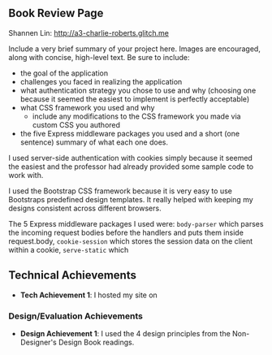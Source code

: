 
## Book Review Page

Shannen Lin: http://a3-charlie-roberts.glitch.me

Include a very brief summary of your project here. Images are encouraged, along with concise, high-level text. Be sure to include:

- the goal of the application
- challenges you faced in realizing the application
- what authentication strategy you chose to use and why (choosing one because it seemed the easiest to implement is perfectly acceptable)
- what CSS framework you used and why
  - include any modifications to the CSS framework you made via custom CSS you authored
- the five Express middleware packages you used and a short (one sentence) summary of what each one does. 

I used server-side authentication with cookies simply because it seemed the easiest and the professor had already provided some sample code to work with.

I used the Bootstrap CSS framework because it is very easy to use Bootstraps predefined design templates. It really helped with keeping my designs consistent across different browsers.


The 5 Express middleware packages I used were: `body-parser` which parses the incoming request bodies before the handlers and puts them inside request.body, `cookie-session` which stores the session data on the client within a cookie, `serve-static` which 

## Technical Achievements
- **Tech Achievement 1**: I hosted my site on

### Design/Evaluation Achievements
- **Design Achievement 1**: I used the 4 design principles from the Non-Designer's Design Book readings.
